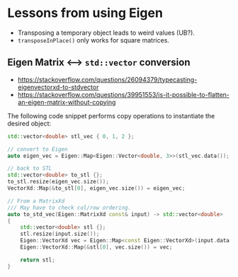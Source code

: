 # Lessons from using Eigen

- Transposing a temporary object leads to weird values (UB?). 
- `transposeInPlace()` only works for square matrices.

## Eigen Matrix <--> `std::vector` conversion

- https://stackoverflow.com/questions/26094379/typecasting-eigenvectorxd-to-stdvector
- https://stackoverflow.com/questions/39951553/is-it-possible-to-flatten-an-eigen-matrix-without-copying


The following code snippet performs copy operations to instantiate the desired object:

```cpp
std::vector<double> stl_vec { 0, 1, 2 };

// convert to Eigen
auto eigen_vec = Eigen::Map<Eigen::Vector<double, 3>>(stl_vec.data());

// back to STL
std::vector<double> to_stl {};
to_stl.resize(eigen_vec.size());
VectorXd::Map(&to_stl[0], eigen_vec.size()) = eigen_vec;

// From a MatrixXd
/// May have to check col/row ordering.
auto to_std_vec(Eigen::MatrixXd const& input) -> std::vector<double>
{
    std::vector<double> stl {};
    stl.resize(input.size());
    Eigen::VectorXd vec = Eigen::Map<const Eigen::VectorXd>(input.data(), input.size());
    Eigen::VectorXd::Map(&stl[0], vec.size()) = vec;

    return stl;
}
```


